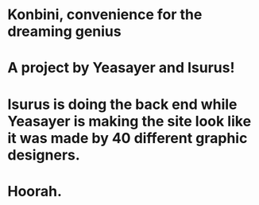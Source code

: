 # Konbini, convenience for the dreaming genius

# A project by Yeasayer and Isurus!

# Isurus is doing the back end while Yeasayer is making the site look like it was made by 40 different graphic designers.

# Hoorah.